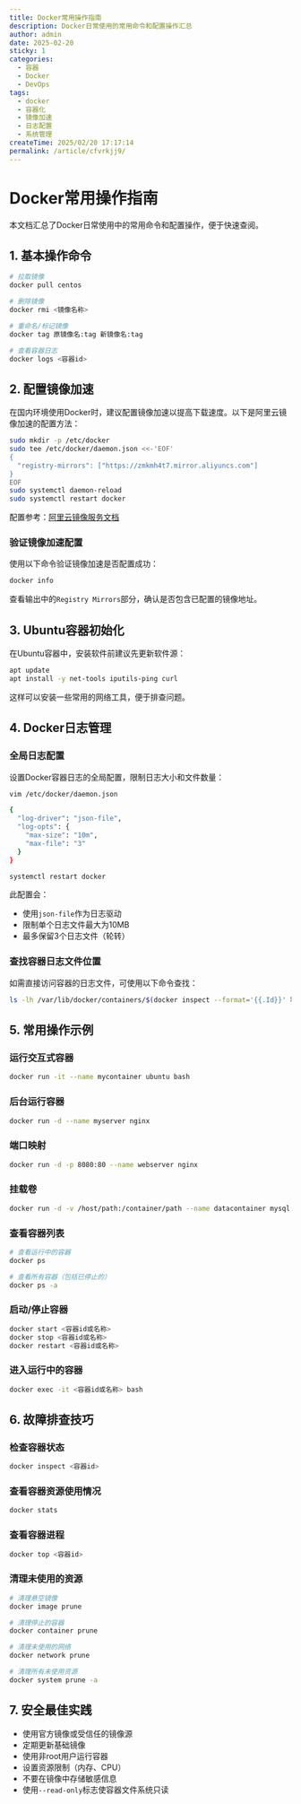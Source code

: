 ```yaml
---
title: Docker常用操作指南
description: Docker日常使用的常用命令和配置操作汇总
author: admin
date: 2025-02-20
sticky: 1
categories:
  - 容器
  - Docker
  - DevOps
tags:
  - docker
  - 容器化
  - 镜像加速
  - 日志配置
  - 系统管理
createTime: 2025/02/20 17:17:14
permalink: /article/cfvrkjj9/
---
```


# Docker常用操作指南

本文档汇总了Docker日常使用中的常用命令和配置操作，便于快速查阅。
<!-- more -->

## 1. 基本操作命令

```bash
# 拉取镜像
docker pull centos

# 删除镜像
docker rmi <镜像名称>

# 重命名/标记镜像
docker tag 原镜像名:tag 新镜像名:tag

# 查看容器日志
docker logs <容器id>
```

## 2. 配置镜像加速

在国内环境使用Docker时，建议配置镜像加速以提高下载速度。以下是阿里云镜像加速的配置方法：

```bash
sudo mkdir -p /etc/docker
sudo tee /etc/docker/daemon.json <<-'EOF'
{
  "registry-mirrors": ["https://zmkmh4t7.mirror.aliyuncs.com"]
}
EOF
sudo systemctl daemon-reload
sudo systemctl restart docker
```

配置参考：[阿里云镜像服务文档](https://help.aliyun.com/document_detail/60750.html)

### 验证镜像加速配置

使用以下命令验证镜像加速是否配置成功：

```bash
docker info
```

查看输出中的`Registry Mirrors`部分，确认是否包含已配置的镜像地址。

## 3. Ubuntu容器初始化

在Ubuntu容器中，安装软件前建议先更新软件源：

```bash
apt update
apt install -y net-tools iputils-ping curl
```

这样可以安装一些常用的网络工具，便于排查问题。

## 4. Docker日志管理

### 全局日志配置

设置Docker容器日志的全局配置，限制日志大小和文件数量：

```bash
vim /etc/docker/daemon.json

{
  "log-driver": "json-file",
  "log-opts": {
    "max-size": "10m",
    "max-file": "3"
  }
}

systemctl restart docker
```

此配置会：
- 使用`json-file`作为日志驱动
- 限制单个日志文件最大为10MB
- 最多保留3个日志文件（轮转）

### 查找容器日志文件位置

如需直接访问容器的日志文件，可使用以下命令查找：

```bash
ls -lh /var/lib/docker/containers/$(docker inspect --format='{{.Id}}' 容器名)/*-json.log
```

## 5. 常用操作示例

### 运行交互式容器

```bash
docker run -it --name mycontainer ubuntu bash
```

### 后台运行容器

```bash
docker run -d --name myserver nginx
```

### 端口映射

```bash
docker run -d -p 8080:80 --name webserver nginx
```

### 挂载卷

```bash
docker run -d -v /host/path:/container/path --name datacontainer mysql
```

### 查看容器列表

```bash
# 查看运行中的容器
docker ps

# 查看所有容器（包括已停止的）
docker ps -a
```

### 启动/停止容器

```bash
docker start <容器id或名称>
docker stop <容器id或名称>
docker restart <容器id或名称>
```

### 进入运行中的容器

```bash
docker exec -it <容器id或名称> bash
```

## 6. 故障排查技巧

### 检查容器状态

```bash
docker inspect <容器id>
```

### 查看容器资源使用情况

```bash
docker stats
```

### 查看容器进程

```bash
docker top <容器id>
```

### 清理未使用的资源

```bash
# 清理悬空镜像
docker image prune

# 清理停止的容器
docker container prune

# 清理未使用的网络
docker network prune

# 清理所有未使用资源
docker system prune -a
```

## 7. 安全最佳实践

- 使用官方镜像或受信任的镜像源
- 定期更新基础镜像
- 使用非root用户运行容器
- 设置资源限制（内存、CPU）
- 不要在镜像中存储敏感信息
- 使用`--read-only`标志使容器文件系统只读
